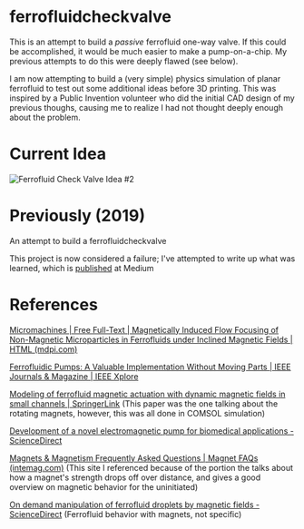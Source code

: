 # ferrofluidcheckvalve

This is an attempt to build a *passive* ferrofluid one-way valve.
If this could be accomplished, it would be much easier to make
a pump-on-a-chip.
My previous attempts to do this were deeply flawed (see below).

I am now attempting to build a (very simple) physics simulation
of planar ferrofluid to test out some additional ideas
before 3D printing.
This was inspired by a Public Invention volunteer who did the
initial CAD design of my previous thoughs, causing me to
realize I had not thought deeply enough about the problem.

# Current Idea

![Ferrofluid Check Valve Idea #2](https://user-images.githubusercontent.com/5296671/132899305-987c92eb-7473-424c-9d72-bdc92220f689.png)



# Previously (2019)
An attempt to build a ferrofluidcheckvalve

This project is now considered a failure; I've attempted to write up what was learned, which is [published](https://medium.com/@RobertLeeRead/failed-experiments-with-ferrofluid-742fa13b0ae1) at Medium

# References

[Micromachines | Free Full-Text | Magnetically Induced Flow Focusing of Non-Magnetic Microparticles in Ferrofluids under Inclined Magnetic Fields | HTML (mdpi.com)](https://www.mdpi.com/2072-666X/10/1/56/htm)

[Ferrofluidic Pumps: A Valuable Implementation Without Moving Parts | IEEE Journals & Magazine | IEEE Xplore](https://ieeexplore.ieee.org/abstract/document/5196729/citations?tabFilter=patents#anchor-patent-citations)

[Modeling of ferrofluid magnetic actuation with dynamic magnetic fields in small channels | SpringerLink](https://link.springer.com/article/10.1007/s10404-014-1442-7)
(This paper was the one talking about the rotating magnets, however, this was all done in COMSOL simulation)

[Development of a novel electromagnetic pump for biomedical applications - ScienceDirect](https://www.sciencedirect.com/science/article/abs/pii/S092442471000049X)

[Magnets & Magnetism Frequently Asked Questions | Magnet FAQs (intemag.com)](https://www.intemag.com/magnetic-frequently-asked-questions)
(This site I referenced because of the portion the talks about how a magnet's strength drops off over distance, and gives a good overview on magnetic behavior for the uninitiated)

[On demand manipulation of ferrofluid droplets by magnetic fields - ScienceDirect](https://www.sciencedirect.com/science/article/abs/pii/S092540051631913X)
(Ferrofluid behavior with magnets, not specific)

